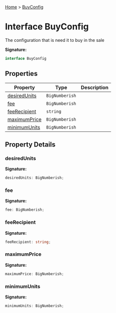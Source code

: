 [Home](../index.md) &gt; [BuyConfig](./buyconfig.md)

# Interface BuyConfig

The configuration that is need it to buy in the sale

<b>Signature:</b>

```typescript
interface BuyConfig 
```

## Properties

|  Property | Type | Description |
|  --- | --- | --- |
|  [desiredUnits](./buyconfig.md#desiredUnits-property) | `BigNumberish` |  |
|  [fee](./buyconfig.md#fee-property) | `BigNumberish` |  |
|  [feeRecipient](./buyconfig.md#feeRecipient-property) | `string` |  |
|  [maximumPrice](./buyconfig.md#maximumPrice-property) | `BigNumberish` |  |
|  [minimumUnits](./buyconfig.md#minimumUnits-property) | `BigNumberish` |  |

## Property Details

<a id="desiredUnits-property"></a>

### desiredUnits

<b>Signature:</b>

```typescript
desiredUnits: BigNumberish;
```

<a id="fee-property"></a>

### fee

<b>Signature:</b>

```typescript
fee: BigNumberish;
```

<a id="feeRecipient-property"></a>

### feeRecipient

<b>Signature:</b>

```typescript
feeRecipient: string;
```

<a id="maximumPrice-property"></a>

### maximumPrice

<b>Signature:</b>

```typescript
maximumPrice: BigNumberish;
```

<a id="minimumUnits-property"></a>

### minimumUnits

<b>Signature:</b>

```typescript
minimumUnits: BigNumberish;
```
